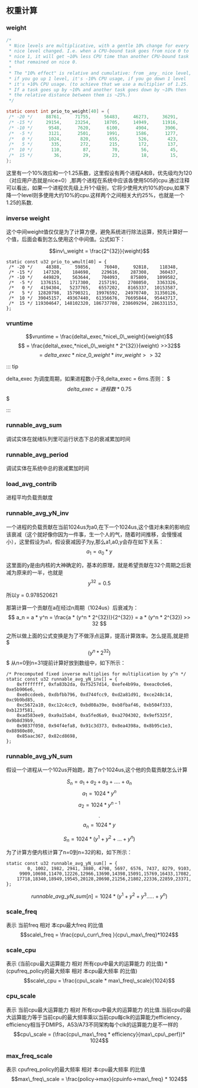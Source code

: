 ## 权重计算

### weight

```c
/*
 * Nice levels are multiplicative, with a gentle 10% change for every
 * nice level changed. I.e. when a CPU-bound task goes from nice 0 to
 * nice 1, it will get ~10% less CPU time than another CPU-bound task
 * that remained on nice 0.
 *
 * The "10% effect" is relative and cumulative: from _any_ nice level,
 * if you go up 1 level, it's -10% CPU usage, if you go down 1 level
 * it's +10% CPU usage. (to achieve that we use a multiplier of 1.25.
 * If a task goes up by ~10% and another task goes down by ~10% then
 * the relative distance between them is ~25%.)
 */

static const int prio_to_weight[40] = {
 /* -20 */     88761,     71755,     56483,     46273,     36291,
 /* -15 */     29154,     23254,     18705,     14949,     11916,
 /* -10 */      9548,      7620,      6100,      4904,      3906,
 /*  -5 */      3121,      2501,      1991,      1586,      1277,
 /*   0 */      1024,       820,       655,       526,       423,
 /*   5 */       335,       272,       215,       172,       137,
 /*  10 */       110,        87,        70,        56,        45,
 /*  15 */        36,        29,        23,        18,        15,
};

```
这里有一个10%效应和一个1.25系数，这里假设有两个进程A和B，优先级均为120（对应用户态就是nice=0）,那两个进程在系统中应该各使用505的cpu.通过注释可以看出，如果一个进程优先级上升1个级别，它将少使用大约10%的cpu,如果下降一个level则多使用大约10%的cpu.这样两个之间相关大约25%，也就是一个1.25的系数.

### inverse weight
这个中间weight值仅仅是为了计算方便，避免系统进行除法运算，预先计算好一个值，后面会看到怎么使用这个中间值。公式如下：

$$inv\_weight = \frac{2^{32}}{weight}$$

```
static const u32 prio_to_wmult[40] = {
 /* -20 */     48388,     59856,     76040,     92818,    118348,
 /* -15 */    147320,    184698,    229616,    287308,    360437,
 /* -10 */    449829,    563644,    704093,    875809,   1099582,
 /*  -5 */   1376151,   1717300,   2157191,   2708050,   3363326,
 /*   0 */   4194304,   5237765,   6557202,   8165337,  10153587,
 /*   5 */  12820798,  15790321,  19976592,  24970740,  31350126,
 /*  10 */  39045157,  49367440,  61356676,  76695844,  95443717,
 /*  15 */ 119304647, 148102320, 186737708, 238609294, 286331153,
};

```
### vruntime


$$vruntime = \frac{delta\_exec,*nice\_0\_weight}{weight}$$
$$ = \frac{delta\_exec,*nice\_0\_weight * 2^{32}}{weight} >>32$$
$$ = delta\_exec*nice\_0\_weight * inv\_weight >> 32$$

::: tip

 delta_exec 为调度周期，如果进程数小于8,delta_exec = 6ms.否则：
 $$$delta\_exec = 进程数 * 0.75$$$

:::

### runnable_avg_sum
调试实体在就绪队列里可运行状态下总的衰减累加时间

### runnable_avg_period
调试实体在系统中总的衰减累加时间

### load_avg_contrib
进程平均负载贡献度


### runnable_avg_yN_inv

一个进程的负载贡献在当前1024us为a0,在下一个1024us,这个值对未来的影响应该衰减（这个就好像你因为一件事，生一个人的气，随着时间推移，会慢慢减小），这里假设为a1，假设衰减因子为y,那么a1,a0,y会存在如下关系：
$$
a_1=a_0*y
$$

这里面的y是由内核的大神确定的，基本的原理，就是希望贡献在32个周期之后衰减为原来的一半，也就是
$$
y^{32} = 0.5
$$

所以y = 0.978520621

那第计算一个贡献在a在经过n周期（1024us）后衰减为：
$$
	a_n = a * y^n = \frac{a * (y^n * 2^{32})}{2^{32}} = a * (y^n * 2^{32}) >> 32
$$

之所以做上面的公式变换是为了不做浮点运算，提高计算效率。怎么提高,就是把
$$$(y^n * 2^{32})$$$
从n=0到n=31提前计算好放到数组中，如下所示：

```
/* Precomputed fixed inverse multiplies for multiplication by y^n */
static const u32 runnable_avg_yN_inv[] = {
	0xffffffff, 0xfa83b2da, 0xf5257d14, 0xefe4b99a, 0xeac0c6e6, 0xe5b906e6,
	0xe0ccdeeb, 0xdbfbb796, 0xd744fcc9, 0xd2a81d91, 0xce248c14, 0xc9b9bd85,
	0xc5672a10, 0xc12c4cc9, 0xbd08a39e, 0xb8fbaf46, 0xb504f333, 0xb123f581,
	0xad583ee9, 0xa9a15ab4, 0xa5fed6a9, 0xa2704302, 0x9ef5325f, 0x9b8d39b9,
	0x9837f050, 0x94f4efa8, 0x91c3d373, 0x8ea4398a, 0x8b95c1e3, 0x88980e80,
	0x85aac367, 0x82cd8698,
};

```

### runnable_avg_yN_sum

假设一个进程从一个102us开始跑，跑了n个1024us,这个他的负载贡献怎么计算

$$
S_n = a_1 + a_2 + a_3 +  .... +a_n
$$
$$
a_1 = 1024 * y^n
$$
$$
a_2 = 1024 * y^{n - 1}
$$
$$
.
$$
$$
a_n = 1024 * y
$$

$$
S_n = 1024*(y^1 + y^2 + . . . + y^n)
$$

为了计算方便内核计算了n=0到n=32的和，如下所示：
```
static const u32 runnable_avg_yN_sum[] = {
	    0, 1002, 1982, 2941, 3880, 4798, 5697, 6576, 7437, 8279, 9103,
	 9909,10698,11470,12226,12966,13690,14398,15091,15769,16433,17082,
	17718,18340,18949,19545,20128,20698,21256,21802,22336,22859,23371,
};

```
$$runnable\_avg\_yN\_sum[n] = 1024*(y^1+y^2+y^3.....+y^n)$$


### scale_freq
表示 当前freq 相对 本cpu最大freq 的比值
$$scale\_freq = \frac{cpu\_curr\_freq }{cpu\_max\_freq}*1024$$

### scale_cpu
表示 (当前cpu最大运算能力 相对 所有cpu中最大的运算能力 的比值) * (cpufreq_policy的最大频率 相对 本cpu最大频率 的比值)
$$scale\_cpu = \frac{cpu\_scale * max\_freq\_scale}{1024}$$

### cpu_scale
表示 当前cpu最大运算能力 相对 所有cpu中最大的运算能力 的比值.当前cpu的最大运算能力等于当前cpu的最大频率乘以当前cpu每clk的运算能力efficiency，efficiency相当于DMIPS，A53/A73不同架构每个clk的运算能力是不一样的
$$cpu\_scale = (\frac{cpu\_max\_freq * efficiency}{max\_cpu\_perf})* 1024$$

### max_freq_scale
表示 cpufreq_policy的最大频率 相对 本cpu最大频率 的比值
$$max\_freq\_scale = \frac{policy->max}{cpuinfo->max\_freq} * 1024$$
